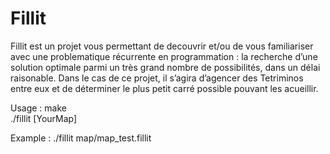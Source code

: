 # Fillit

Fillit est un projet vous permettant de decouvrir et/ou de vous familiariser avec
une problematique récurrente en programmation : la recherche d’une solution optimale
parmi un très grand nombre de possibilités, dans un délai raisonable. Dans le cas de ce
projet, il s’agira d’agencer des Tetriminos entre eux et de déterminer le plus petit carré
possible pouvant les acueillir.

Usage : make   
      ./fillit [YourMap]  

Example : ./fillit map/map_test.fillit
